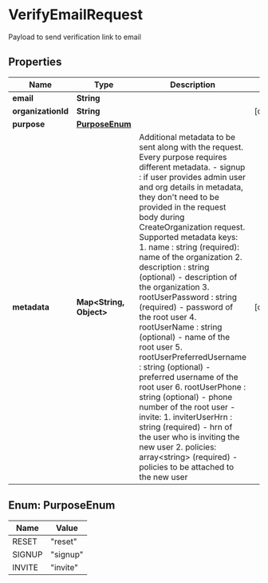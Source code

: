 

# VerifyEmailRequest

Payload to send verification link to email

## Properties

| Name | Type | Description | Notes |
|------------ | ------------- | ------------- | -------------|
|**email** | **String** |  |  |
|**organizationId** | **String** |  |  [optional] |
|**purpose** | [**PurposeEnum**](#PurposeEnum) |  |  |
|**metadata** | **Map&lt;String, Object&gt;** | Additional metadata to be sent along with the request. Every purpose requires different metadata. - signup :     if user provides admin user and org details in metadata, they don&#39;t need to be provided in the request body during CreateOrganization request.     Supported metadata keys:     1. name : string (required): name of the organization     2. description : string (optional) - description of the organization     3. rootUserPassword : string (required) - password of the root user     4. rootUserName : string (optional) - name of the root user     5. rootUserPreferredUsername : string (optional) - preferred username of the root user     6. rootUserPhone : string (optional) - phone number of the root user - invite:     1. inviterUserHrn : string (required) - hrn of the user who is inviting the new user     2. policies: array&lt;string&gt; (required) - policies to be attached to the new user  |  [optional] |



## Enum: PurposeEnum

| Name | Value |
|---- | -----|
| RESET | &quot;reset&quot; |
| SIGNUP | &quot;signup&quot; |
| INVITE | &quot;invite&quot; |



